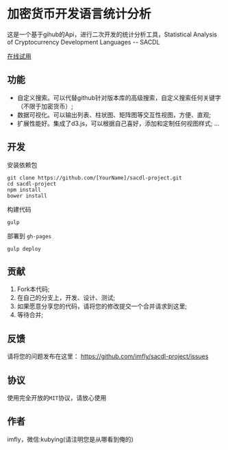 # 加密货币开发语言统计分析

这是一个基于gihub的Api，进行二次开发的统计分析工具，Statistical Analysis of Cryptocurrency Development Languages -- SACDL

[在线试用](http://imfly.github.io/sacdl-project/)

## 功能

* 自定义搜索。可以代替github针对版本库的高级搜索，自定义搜索任何关键字（不限于加密货币）;
* 数据可视化。可以输出列表、柱状图、矩阵图等交互性视图，方便、直观;
* 扩展性能好。集成了d3.js，可以根据自己喜好，添加和定制任何视图样式;
...

## 开发

安装依赖包

```
git clone https://github.com/[YourName]/sacdl-project.git
cd sacdl-project
npm install
bower install
```

构建代码

```
gulp 
```

部署到 `gh-pages`

```
gulp deploy
```

## 贡献

1. Fork本代码;
2. 在自己的分支上，开发、设计、测试;
3. 如果愿意分享您的代码，请将您的修改提交一个合并请求到这里;
4. 等待合并;

## 反馈

请将您的问题发布在这里： https://github.com/imfly/sacdl-project/issues

## 协议

使用完全开放的`MIT`协议，请放心使用

## 作者

imfly，微信:kubying(请注明您是从哪看到俺的)
